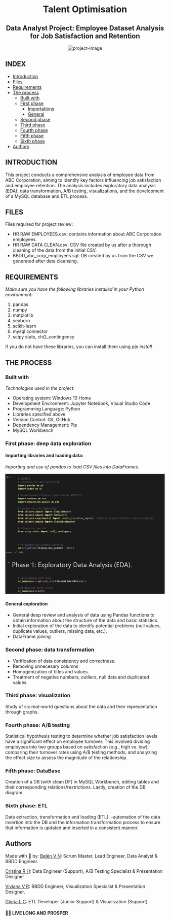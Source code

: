 <h1 align="center" id="title"> Talent Optimisation </h1> 
<h2 align="center" id="title"> Data Analyst Project: Employee Dataset Analysis for Job Satisfaction and Retention </h2> 


<p align="center">
  <img src="https://plus.unsplash.com/premium_photo-1661878265739-da90bc1af051?w=500&auto=format&fit=crop&q=60&ixlib=rb-4.0.3&ixid=M3wxMjA3fDB8MHxzZWFyY2h8NDV8fGRhdGElMjBhbmFseXNpc3xlbnwwfHwwfHx8MA%3D%3D" alt="project-image">
</p>


## INDEX

- [Introduction](#Introduction)
- [Files](#Files)
- [Requirements](#Requirements)
- [The process](#the-process)
  - [Built with](#built-with)
  - [First phase](#First-phase-deep-data-exploration)
    - [Importations](#Importing-libraries-and-loading-data)
    - [General](#General-exploration-and-cleaning)
  - [Second phase](#Second-phase-Data-transformation)
  - [Third phase](#Third-phase-Visualization)
  - [Fourth phase](#Fourth-phase-AB-testing)
  - [Fifth phase](#Fifth-phase-DataBase)
  - [Sixth phase](#Sixth-phase-ETL)
- [Authors](#authors)

## INTRODUCTION

This project conducts a comprehensive analysis of employee data from ABC Corporation, aiming to identify key factors influencing job satisfaction and employee retention. The analysis includes exploratory data analysis (EDA), data transformation, A/B testing, visualizations, and the development of a MySQL database and ETL process.
  
## FILES

Files required for project review:

*    HR RAW EMPLOYEES.csv: contains information about ABC Corporation employees.
*    HR RAW DATA CLEAN.csv: CSV file created by us after a thorough cleaning of the data from the initial CSV.
*    BBDD_abc_corp_employees.sql: DB created by us from the CSV we generated after data cleansing.




## REQUIREMENTS

*Make sure you have the following libraries installed in your Python environment:*

1. pandas
2. numpy
3. matplotlib
4. seaborn
5. scikit-learn
6. mysql connector
7. scipy stats, chi2_contingency


If you do not have these libraries, you can install them using *pip install* 

## THE PROCESS 
### Built with

*Technologies used in the project:*

*   Operating system: Windows 10 Home
*   Development Environment: Jupyter Notebook, Visual Studio Code
*   Programming Language: Python
*   Libraries specified above
*   Version Control: Git, GitHub
*   Dependency Management: Pip
*   MySQL Workbench


### First phase: deep data exploration

#### Importing libraries and loading data:

*Importing and use of pandas to load CSV files into DataFrames.*
<p align="center">
  <img src="Files/Image/1.PNG" alt="project-image">
</p>


#### General exploration 

*   General deep review and analysis of data using Pandas functions to obtain information about the structure of the data and basic statistics.
*   Initial exploration of the data to identify potential problems (null values, duplicate values, outliers, missing data, etc.).
*   DataFrame joining

### Second phase: data transformation

*   Verification of data consistency and correctness.
*   Removing unnecesary columns
*   Homogenization of titles and values.
*   Treatment of negative numbers, outliers, null data and duplicated values.

### Third phase: visualization

Study of six real-world questions about the data and their representation through graphs.

### Fourth phase: A/B testing

Statistical hypothesis testing to determine whether job satisfaction levels have a significant effect on employee turnover. This involved dividing employees into two groups based on satisfaction (e.g., high vs. low), comparing their turnover rates using A/B testing methods, and analyzing the effect size to assess the magnitude of the relationship.

### Fifth phase: DataBase

Creation of a DB (with clean DF) in MySQL Workbench, editing tables and their corresponding relations/restrictions. Lastly, creation of the DB diagram.

### Sixth phase: ETL

Data extraction, transformation and loading (ETL): -automation of the data insertion into the DB and the information transformation process to ensure that information is updated and inserted in a consistent manner.


## Authors

Made with 💜 by:
[Belén V N](https://github.com/BelenVN): Scrum Master, Lead Engineer, Data Analyst & BBDD Engineer.

[Cristina R H](https://github.com/cristinarull14): Data Engineer (Support), A/B Testing Specialist & Presentation Designer

[Viviana V R](https://github.com/Viviana1988): BBDD Engineer, Visualization Specialist & Presentation Designer.

[Gloria L C](https://github.com/GloriaLopezChinarro): ETL Developer (Junior Support) & Visualization (Support).




#### 🖖🏽 LIVE LONG AND PROSPER
 
